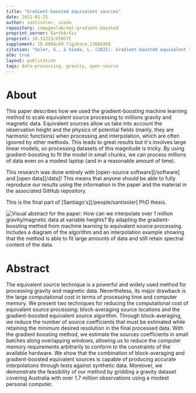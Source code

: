 ```yaml
---
title: "Gradient-boosted equivalent sources"
date: 2021-01-25
author: santisoler, uieda
repository: compgeolab/eql-gradient-boosted
preprint_server: EarthArXiv
preprint: 10.31223/X58G7C
supplement: 10.6084/m9.figshare.13604360
citation: "Soler, S., & Uieda, L. (2021). Gradient-boosted equivalent sources. EarthArXiv. doi:10.31223/x58g7c"
alm: true
layout: publication
tags: data-processing, gravity, open-source
---
```


# About

This paper describes how we used the gradient-boosting machine learning method
to scale equivalent source processing to millions gravity and magnetic data.
Equivalent sources allow us take into account the observation height and the
physics of potential fields (manly, they are harmonic functions) when
processing and interpolation, which are often ignored by other methods.
This leads to great results but it's involves large linear models, so
processing datasets of this magnitude is tricky.
By using gradient-boosting to fit the model in small chunks, we can process
millions of data even on a modest laptop (and in a reasonable amount of time).

This research was done entirely with [open-source software][/software] and
[open data][/data]! This means that anyone should be able to fully reproduce
our results using the information in the paper and the material in the
associated GitHub repository.

This is the final part of [Santiago's][/people/santisoler] PhD thesis.

![Visual abstract for the paper: How can we interpolate over 1 million
gravity/magnetic data at variable heights? By adapting the gradient-boosting
method from machine learning to equivalent source processing. Includes a
diagram of the algorithm and an interpolation example showing that the method
is able to fit large amounts of data and still retain spectral content of the
data.](https://github.com/compgeolab/eql-gradient-boosted/raw/2c5f85752bc23b720d80c01243734c61e5f31249/presentations/visual-abstract/visual-abstract.jpg)

# Abstract

The equivalent source technique is a powerful and widely used method for
processing gravity and magnetic data. Nevertheless, its major drawback is the
large computational cost in terms of processing time and computer memory. We
present two techniques for reducing the computational cost of equivalent source
processing: block-averaging source locations and the gradient-boosted
equivalent source algorithm. Through block-averaging, we reduce the number of
source coefficients that must be estimated while retaining the minimum desired
resolution in the final processed data. With the gradient boosting method, we
estimate the sources coefficients in small batches along overlapping windows,
allowing us to reduce the computer memory requirements arbitrarily to conform
to the constraints of the available hardware. We show that the combination of
block-averaging and gradient-boosted equivalent sources is capable of producing
accurate interpolations through tests against synthetic data. Moreover, we
demonstrate the feasibility of our method by gridding a gravity dataset
covering Australia with over 1.7 million observations using a modest personal
computer.
